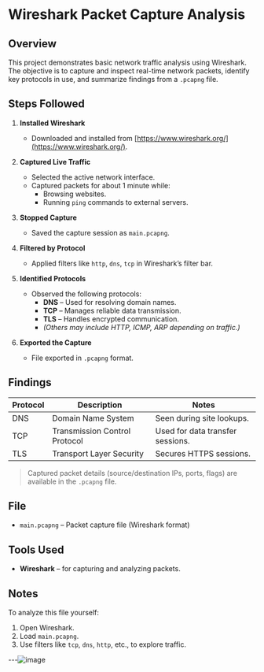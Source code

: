 # Wireshark Packet Capture Analysis

## Overview

This project demonstrates basic network traffic analysis using Wireshark. The objective is to capture and inspect real-time network packets, identify key protocols in use, and summarize findings from a `.pcapng` file.

## Steps Followed

1. **Installed Wireshark**  
   - Downloaded and installed from [https://www.wireshark.org/](https://www.wireshark.org/).

2. **Captured Live Traffic**  
   - Selected the active network interface.
   - Captured packets for about 1 minute while:
     - Browsing websites.
     - Running `ping` commands to external servers.

3. **Stopped Capture**  
   - Saved the capture session as `main.pcapng`.

4. **Filtered by Protocol**  
   - Applied filters like `http`, `dns`, `tcp` in Wireshark’s filter bar.

5. **Identified Protocols**
   - Observed the following protocols:
     - **DNS** – Used for resolving domain names.
     - **TCP** – Manages reliable data transmission.
     - **TLS** – Handles encrypted communication.
     - *(Others may include HTTP, ICMP, ARP depending on traffic.)*

6. **Exported the Capture**  
   - File exported in `.pcapng` format.

## Findings

| Protocol | Description                  | Notes                               |
|----------|------------------------------|--------------------------------------|
| DNS      | Domain Name System           | Seen during site lookups.           |
| TCP      | Transmission Control Protocol| Used for data transfer sessions.    |
| TLS      | Transport Layer Security     | Secures HTTPS sessions.             |

> Captured packet details (source/destination IPs, ports, flags) are available in the `.pcapng` file.

## File

- `main.pcapng` – Packet capture file (Wireshark format)

## Tools Used

- **Wireshark** – for capturing and analyzing packets.

## Notes

To analyze this file yourself:
1. Open Wireshark.
2. Load `main.pcapng`.
3. Use filters like `tcp`, `dns`, `http`, etc., to explore traffic.

---![image](https://github.com/user-attachments/assets/cc20e909-0110-47d0-82b8-491b27598123)

